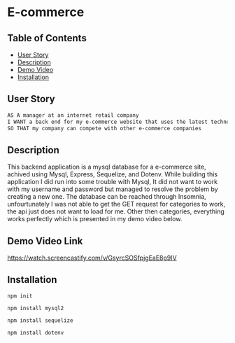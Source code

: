 # E-commerce

## Table of Contents
- [User Story](#user-story)
- [Description](#description)
- [Demo Video](#Demo-Video-Link)
- [Installation](#installation) 


## User Story

```md
AS A manager at an internet retail company
I WANT a back end for my e-commerce website that uses the latest technologies
SO THAT my company can compete with other e-commerce companies
```

## Description 

This backend application is a mysql database for a e-commerce site, achived using Mysql, Express, Sequelize, and Dotenv. While building this application I did run into some trouble with Mysql, It did not want to work with my username and password but managed to resolve the problem by creating a new one. The database can be reached through Insomnia, unfourtunately I was not able to get the GET request for categories to work, the api just does not want to load for me. Other then categories, everything works perfectly which is presented in my demo video below. 


## Demo Video Link 

https://watch.screencastify.com/v/GsyrcSOSfpjgEaE8p9IV 

## Installation 

`npm init`

`npm install mysql2`

`npm install sequelize`

`npm install dotenv`


 